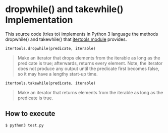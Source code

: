 # dropwhile() and takewhile() Implementation

This source code (tries to) implements in Python 3 language the methods
dropwhile() and takewhile() that
[itertools module](https://docs.python.org/3/library/itertools.html) provides.

`itertools.dropwhile(predicate, iterable)`

> Make an iterator that drops elements from the iterable as long as the
> predicate is true; afterwards, returns every element. Note, the iterator
> does not produce any output until the predicate first becomes false, so it
> may have a lengthy start-up time.

`itertools.takewhile(predicate, iterable)`

> Make an iterator that returns elements from the iterable as long as the
> predicate is true.



## How to execute

```
$ python3 test.py
```
